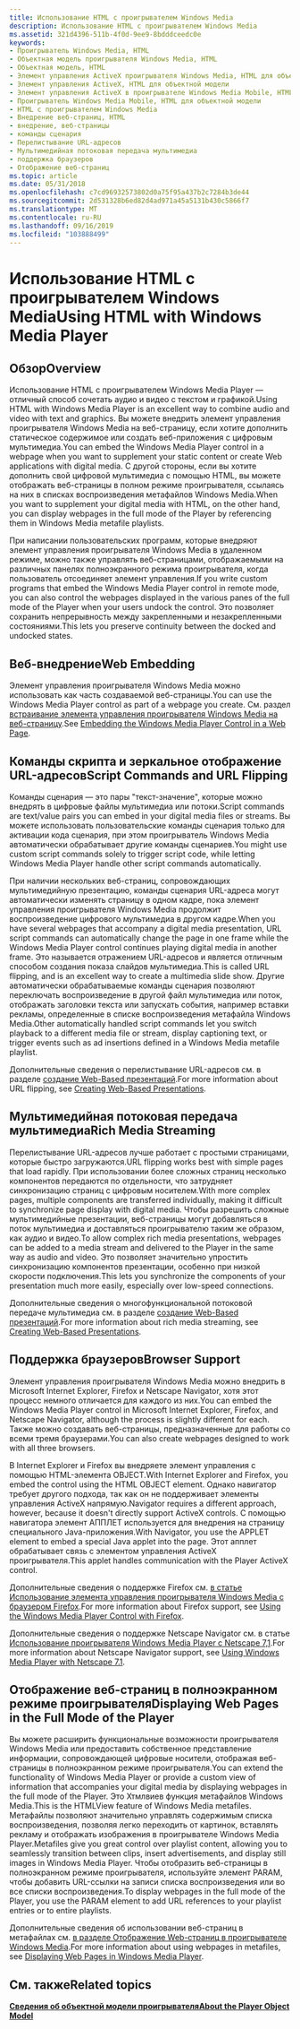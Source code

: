 ```yaml
---
title: Использование HTML с проигрывателем Windows Media
description: Использование HTML с проигрывателем Windows Media
ms.assetid: 321d4396-511b-4f0d-9ee9-8bdddceedc0e
keywords:
- Проигрыватель Windows Media, HTML
- Объектная модель проигрывателя Windows Media, HTML
- Объектная модель, HTML
- Элемент управления ActiveX проигрывателя Windows Media, HTML для объектной модели
- Элемент управления ActiveX, HTML для объектной модели
- Элемент управления ActiveX в проигрывателе Windows Media Mobile, HTML для объектной модели
- Проигрыватель Windows Media Mobile, HTML для объектной модели
- HTML с проигрывателем Windows Media
- Внедрение веб-страниц, HTML
- внедрение, веб-страницы
- команды сценария
- Перелистывание URL-адресов
- Мультимедийная потоковая передача мультимедиа
- поддержка браузеров
- Отображение веб-страниц
ms.topic: article
ms.date: 05/31/2018
ms.openlocfilehash: c7cd96932573802d0a75f95a437b2c7284b3de44
ms.sourcegitcommit: 2d531328b6ed82d4ad971a45a5131b430c5866f7
ms.translationtype: MT
ms.contentlocale: ru-RU
ms.lasthandoff: 09/16/2019
ms.locfileid: "103888499"
---
```

# <a name="using-html-with-windows-media-player"></a><span data-ttu-id="50bd7-118">Использование HTML с проигрывателем Windows Media</span><span class="sxs-lookup"><span data-stu-id="50bd7-118">Using HTML with Windows Media Player</span></span>

## <a name="overview"></a><span data-ttu-id="50bd7-119">Обзор</span><span class="sxs-lookup"><span data-stu-id="50bd7-119">Overview</span></span>

<span data-ttu-id="50bd7-120">Использование HTML с проигрывателем Windows Media Player — отличный способ сочетать аудио и видео с текстом и графикой.</span><span class="sxs-lookup"><span data-stu-id="50bd7-120">Using HTML with Windows Media Player is an excellent way to combine audio and video with text and graphics.</span></span> <span data-ttu-id="50bd7-121">Вы можете внедрить элемент управления проигрывателя Windows Media на веб-страницу, если хотите дополнить статическое содержимое или создать веб-приложения с цифровым мультимедиа.</span><span class="sxs-lookup"><span data-stu-id="50bd7-121">You can embed the Windows Media Player control in a webpage when you want to supplement your static content or create Web applications with digital media.</span></span> <span data-ttu-id="50bd7-122">С другой стороны, если вы хотите дополнить свой цифровой мультимедиа с помощью HTML, вы можете отображать веб-страницы в полном режиме проигрывателя, ссылаясь на них в списках воспроизведения метафайлов Windows Media.</span><span class="sxs-lookup"><span data-stu-id="50bd7-122">When you want to supplement your digital media with HTML, on the other hand, you can display webpages in the full mode of the Player by referencing them in Windows Media metafile playlists.</span></span>

<span data-ttu-id="50bd7-123">При написании пользовательских программ, которые внедряют элемент управления проигрывателя Windows Media в удаленном режиме, можно также управлять веб-страницами, отображаемыми на различных панелях полноэкранного режима проигрывателя, когда пользователь отсоединяет элемент управления.</span><span class="sxs-lookup"><span data-stu-id="50bd7-123">If you write custom programs that embed the Windows Media Player control in remote mode, you can also control the webpages displayed in the various panes of the full mode of the Player when your users undock the control.</span></span> <span data-ttu-id="50bd7-124">Это позволяет сохранить непрерывность между закрепленными и незакрепленными состояниями.</span><span class="sxs-lookup"><span data-stu-id="50bd7-124">This lets you preserve continuity between the docked and undocked states.</span></span>

## <a name="web-embedding"></a><span data-ttu-id="50bd7-125">Веб-внедрение</span><span class="sxs-lookup"><span data-stu-id="50bd7-125">Web Embedding</span></span>

<span data-ttu-id="50bd7-126">Элемент управления проигрывателя Windows Media можно использовать как часть создаваемой веб-страницы.</span><span class="sxs-lookup"><span data-stu-id="50bd7-126">You can use the Windows Media Player control as part of a webpage you create.</span></span> <span data-ttu-id="50bd7-127">См. раздел [встраивание элемента управления проигрывателя Windows Media на веб-страницу](embedding-the-windows-media-player-control-in-a-web-page.md).</span><span class="sxs-lookup"><span data-stu-id="50bd7-127">See [Embedding the Windows Media Player Control in a Web Page](embedding-the-windows-media-player-control-in-a-web-page.md).</span></span>

## <a name="script-commands-and-url-flipping"></a><span data-ttu-id="50bd7-128">Команды скрипта и зеркальное отображение URL-адресов</span><span class="sxs-lookup"><span data-stu-id="50bd7-128">Script Commands and URL Flipping</span></span>

<span data-ttu-id="50bd7-129">Команды сценария — это пары "текст-значение", которые можно внедрять в цифровые файлы мультимедиа или потоки.</span><span class="sxs-lookup"><span data-stu-id="50bd7-129">Script commands are text/value pairs you can embed in your digital media files or streams.</span></span> <span data-ttu-id="50bd7-130">Вы можете использовать пользовательские команды сценария только для активации кода сценария, при этом проигрыватель Windows Media автоматически обрабатывает другие команды сценариев.</span><span class="sxs-lookup"><span data-stu-id="50bd7-130">You might use custom script commands solely to trigger script code, while letting Windows Media Player handle other script commands automatically.</span></span>

<span data-ttu-id="50bd7-131">При наличии нескольких веб-страниц, сопровождающих мультимедийную презентацию, команды сценария URL-адреса могут автоматически изменять страницу в одном кадре, пока элемент управления проигрывателя Windows Media продолжит воспроизведение цифрового мультимедиа в другом кадре.</span><span class="sxs-lookup"><span data-stu-id="50bd7-131">When you have several webpages that accompany a digital media presentation, URL script commands can automatically change the page in one frame while the Windows Media Player control continues playing digital media in another frame.</span></span> <span data-ttu-id="50bd7-132">Это называется отражением URL-адресов и является отличным способом создания показа слайдов мультимедиа.</span><span class="sxs-lookup"><span data-stu-id="50bd7-132">This is called URL flipping, and is an excellent way to create a multimedia slide show.</span></span> <span data-ttu-id="50bd7-133">Другие автоматически обрабатываемые команды сценария позволяют переключать воспроизведение в другой файл мультимедиа или поток, отображать заголовки текста или запускать события, например вставки рекламы, определенные в списке воспроизведения метафайла Windows Media.</span><span class="sxs-lookup"><span data-stu-id="50bd7-133">Other automatically handled script commands let you switch playback to a different media file or stream, display captioning text, or trigger events such as ad insertions defined in a Windows Media metafile playlist.</span></span>

<span data-ttu-id="50bd7-134">Дополнительные сведения о перелистывание URL-адресов см. в разделе [создание Web-Based презентаций](creating-web-based-presentations.md).</span><span class="sxs-lookup"><span data-stu-id="50bd7-134">For more information about URL flipping, see [Creating Web-Based Presentations](creating-web-based-presentations.md).</span></span>

## <a name="rich-media-streaming"></a><span data-ttu-id="50bd7-135">Мультимедийная потоковая передача мультимедиа</span><span class="sxs-lookup"><span data-stu-id="50bd7-135">Rich Media Streaming</span></span>

<span data-ttu-id="50bd7-136">Перелистывание URL-адресов лучше работает с простыми страницами, которые быстро загружаются.</span><span class="sxs-lookup"><span data-stu-id="50bd7-136">URL flipping works best with simple pages that load rapidly.</span></span> <span data-ttu-id="50bd7-137">При использовании более сложных страниц несколько компонентов передаются по отдельности, что затрудняет синхронизацию страниц с цифровым носителем.</span><span class="sxs-lookup"><span data-stu-id="50bd7-137">With more complex pages, multiple components are transferred individually, making it difficult to synchronize page display with digital media.</span></span> <span data-ttu-id="50bd7-138">Чтобы разрешить сложные мультимедийные презентации, веб-страницы могут добавляться в поток мультимедиа и доставляться проигрывателю таким же образом, как аудио и видео.</span><span class="sxs-lookup"><span data-stu-id="50bd7-138">To allow complex rich media presentations, webpages can be added to a media stream and delivered to the Player in the same way as audio and video.</span></span> <span data-ttu-id="50bd7-139">Это позволяет значительно упростить синхронизацию компонентов презентации, особенно при низкой скорости подключения.</span><span class="sxs-lookup"><span data-stu-id="50bd7-139">This lets you synchronize the components of your presentation much more easily, especially over low-speed connections.</span></span>

<span data-ttu-id="50bd7-140">Дополнительные сведения о многофункциональной потоковой передаче мультимедиа см. в разделе [создание Web-Based презентаций](creating-web-based-presentations.md).</span><span class="sxs-lookup"><span data-stu-id="50bd7-140">For more information about rich media streaming, see [Creating Web-Based Presentations](creating-web-based-presentations.md).</span></span>

## <a name="browser-support"></a><span data-ttu-id="50bd7-141">Поддержка браузеров</span><span class="sxs-lookup"><span data-stu-id="50bd7-141">Browser Support</span></span>

<span data-ttu-id="50bd7-142">Элемент управления проигрывателя Windows Media можно внедрить в Microsoft Internet Explorer, Firefox и Netscape Navigator, хотя этот процесс немного отличается для каждого из них.</span><span class="sxs-lookup"><span data-stu-id="50bd7-142">You can embed the Windows Media Player control in Microsoft Internet Explorer, Firefox, and Netscape Navigator, although the process is slightly different for each.</span></span> <span data-ttu-id="50bd7-143">Также можно создавать веб-страницы, предназначенные для работы со всеми тремя браузерами.</span><span class="sxs-lookup"><span data-stu-id="50bd7-143">You can also create webpages designed to work with all three browsers.</span></span>

<span data-ttu-id="50bd7-144">В Internet Explorer и Firefox вы внедряете элемент управления с помощью HTML-элемента OBJECT.</span><span class="sxs-lookup"><span data-stu-id="50bd7-144">With Internet Explorer and Firefox, you embed the control using the HTML OBJECT element.</span></span> <span data-ttu-id="50bd7-145">Однако навигатор требует другого подхода, так как он не поддерживает элементы управления ActiveX напрямую.</span><span class="sxs-lookup"><span data-stu-id="50bd7-145">Navigator requires a different approach, however, because it doesn't directly support ActiveX controls.</span></span> <span data-ttu-id="50bd7-146">С помощью навигатора элемент АППЛЕТ используется для внедрения на страницу специального Java-приложения.</span><span class="sxs-lookup"><span data-stu-id="50bd7-146">With Navigator, you use the APPLET element to embed a special Java applet into the page.</span></span> <span data-ttu-id="50bd7-147">Этот апплет обрабатывает связь с элементом управления ActiveX проигрывателя.</span><span class="sxs-lookup"><span data-stu-id="50bd7-147">This applet handles communication with the Player ActiveX control.</span></span>

<span data-ttu-id="50bd7-148">Дополнительные сведения о поддержке Firefox см. [в статье Использование элемента управления проигрывателя Windows Media с браузером Firefox](using-the-windows-media-player-control-with-firefox.md).</span><span class="sxs-lookup"><span data-stu-id="50bd7-148">For more information about Firefox support, see [Using the Windows Media Player Control with Firefox](using-the-windows-media-player-control-with-firefox.md).</span></span>

<span data-ttu-id="50bd7-149">Дополнительные сведения о поддержке Netscape Navigator см. в статье [Использование проигрывателя Windows Media Player с Netscape 7,1](using-windows-media-player-with-netscape-7-1.md).</span><span class="sxs-lookup"><span data-stu-id="50bd7-149">For more information about Netscape Navigator support, see [Using Windows Media Player with Netscape 7.1](using-windows-media-player-with-netscape-7-1.md).</span></span>

## <a name="displaying-web-pages-in-the-full-mode-of-the-player"></a><span data-ttu-id="50bd7-150">Отображение веб-страниц в полноэкранном режиме проигрывателя</span><span class="sxs-lookup"><span data-stu-id="50bd7-150">Displaying Web Pages in the Full Mode of the Player</span></span>

<span data-ttu-id="50bd7-151">Вы можете расширить функциональные возможности проигрывателя Windows Media или предоставить собственное представление информации, сопровождающей цифровые носители, отображая веб-страницы в полноэкранном режиме проигрывателя.</span><span class="sxs-lookup"><span data-stu-id="50bd7-151">You can extend the functionality of Windows Media Player or provide a custom view of information that accompanies your digital media by displaying webpages in the full mode of the Player.</span></span> <span data-ttu-id="50bd7-152">Это Хтмлвиев функция метафайлов Windows Media.</span><span class="sxs-lookup"><span data-stu-id="50bd7-152">This is the HTMLView feature of Windows Media metafiles.</span></span> <span data-ttu-id="50bd7-153">Метафайлы позволяют значительно управлять содержимым списка воспроизведения, позволяя легко переходить от картинок, вставлять рекламу и отображать изображения в проигрывателе Windows Media Player.</span><span class="sxs-lookup"><span data-stu-id="50bd7-153">Metafiles give you great control over playlist content, allowing you to seamlessly transition between clips, insert advertisements, and display still images in Windows Media Player.</span></span> <span data-ttu-id="50bd7-154">Чтобы отобразить веб-страницы в полноэкранном режиме проигрывателя, используйте элемент PARAM, чтобы добавить URL-ссылки на записи списка воспроизведения или во все списки воспроизведения.</span><span class="sxs-lookup"><span data-stu-id="50bd7-154">To display webpages in the full mode of the Player, you use the PARAM element to add URL references to your playlist entries or to entire playlists.</span></span>

<span data-ttu-id="50bd7-155">Дополнительные сведения об использовании веб-страниц в метафайлах см. [в разделе Отображение Web-страниц в проигрывателе Windows Media](displaying-web-pages-in-windows-media-player.md).</span><span class="sxs-lookup"><span data-stu-id="50bd7-155">For more information about using webpages in metafiles, see [Displaying Web Pages in Windows Media Player](displaying-web-pages-in-windows-media-player.md).</span></span>

## <a name="related-topics"></a><span data-ttu-id="50bd7-156">См. также</span><span class="sxs-lookup"><span data-stu-id="50bd7-156">Related topics</span></span>

<dl> <dt>

[<span data-ttu-id="50bd7-157">**Сведения об объектной модели проигрывателя**</span><span class="sxs-lookup"><span data-stu-id="50bd7-157">**About the Player Object Model**</span></span>](about-the-player-object-model.md)
</dt> </dl>

 

 




